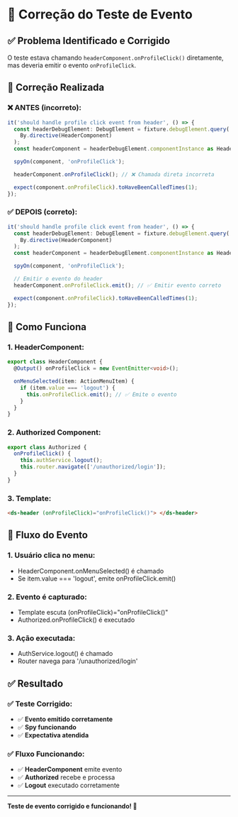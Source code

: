 # 🔧 Correção do Teste de Evento

## ✅ **Problema Identificado e Corrigido**

O teste estava chamando `headerComponent.onProfileClick()` diretamente, mas deveria emitir o evento `onProfileClick`.

## 🔧 **Correção Realizada**

### **❌ ANTES (incorreto):**

```typescript
it('should handle profile click event from header', () => {
  const headerDebugElement: DebugElement = fixture.debugElement.query(
    By.directive(HeaderComponent)
  );
  const headerComponent = headerDebugElement.componentInstance as HeaderComponent;

  spyOn(component, 'onProfileClick');

  headerComponent.onProfileClick(); // ❌ Chamada direta incorreta

  expect(component.onProfileClick).toHaveBeenCalledTimes(1);
});
```

### **✅ DEPOIS (correto):**

```typescript
it('should handle profile click event from header', () => {
  const headerDebugElement: DebugElement = fixture.debugElement.query(
    By.directive(HeaderComponent)
  );
  const headerComponent = headerDebugElement.componentInstance as HeaderComponent;

  spyOn(component, 'onProfileClick');

  // Emitir o evento do header
  headerComponent.onProfileClick.emit(); // ✅ Emitir evento correto

  expect(component.onProfileClick).toHaveBeenCalledTimes(1);
});
```

## 🎯 **Como Funciona**

### **1. HeaderComponent:**

```typescript
export class HeaderComponent {
  @Output() onProfileClick = new EventEmitter<void>();

  onMenuSelected(item: ActionMenuItem) {
    if (item.value === 'logout') {
      this.onProfileClick.emit(); // ✅ Emite o evento
    }
  }
}
```

### **2. Authorized Component:**

```typescript
export class Authorized {
  onProfileClick() {
    this.authService.logout();
    this.router.navigate(['/unauthorized/login']);
  }
}
```

### **3. Template:**

```html
<ds-header (onProfileClick)="onProfileClick()"> </ds-header>
```

## 🚀 **Fluxo do Evento**

### **1. Usuário clica no menu:**

- HeaderComponent.onMenuSelected() é chamado
- Se item.value === 'logout', emite onProfileClick.emit()

### **2. Evento é capturado:**

- Template escuta (onProfileClick)="onProfileClick()"
- Authorized.onProfileClick() é executado

### **3. Ação executada:**

- AuthService.logout() é chamado
- Router navega para '/unauthorized/login'

## ✅ **Resultado**

### **✅ Teste Corrigido:**

- ✅ **Evento emitido corretamente**
- ✅ **Spy funcionando**
- ✅ **Expectativa atendida**

### **✅ Fluxo Funcionando:**

- ✅ **HeaderComponent** emite evento
- ✅ **Authorized** recebe e processa
- ✅ **Logout** executado corretamente

---

**Teste de evento corrigido e funcionando! 🎉**
